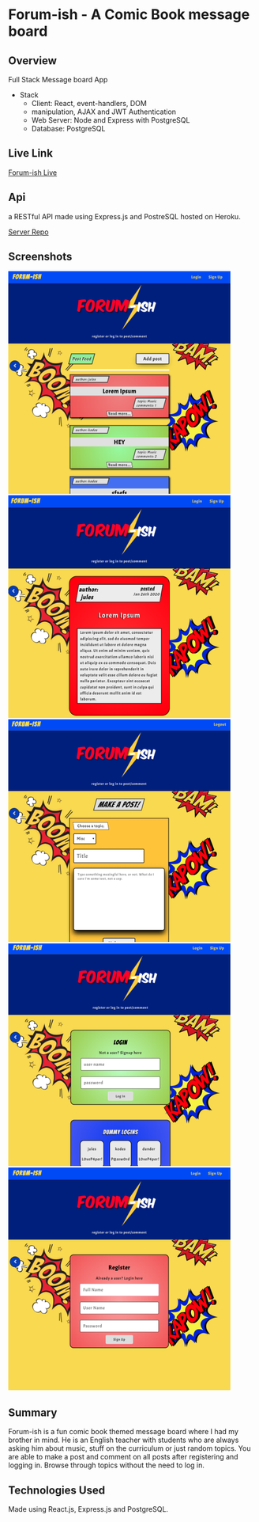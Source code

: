 # Forum-ish - A Comic Book message board

## Overview

Full Stack Message board App

- Stack
  - Client: React, event-handlers, DOM
  - manipulation, AJAX and JWT Authentication
  - Web Server: Node and Express with PostgreSQL
  - Database: PostgreSQL

## Live Link

[Forum-ish Live](https://forum-ish.kotieheim.now.sh/)

## Api

a RESTful API made using Express.js and PostreSQL hosted on Heroku.

[Server Repo](https://github.com/Kotieheim/forum-ish-server)

## Screenshots

<img src="screenshots/Main.PNG"/>
<img src="screenshots/Post.PNG"/>
<img src="screenshots/Makepost.PNG"/>
<img src="screenshots/Login.PNG"/>
<img src="screenshots/Register.PNG"/>

## Summary

Forum-ish is a fun comic book themed message board where I had my brother in mind. He is an English teacher with students who are always asking him about music, stuff on the curriculum or just random topics. You are able to make a post and comment on all posts after registering and logging in. Browse through topics without the need to log in.

## Technologies Used

Made using React.js, Express.js and PostgreSQL.
